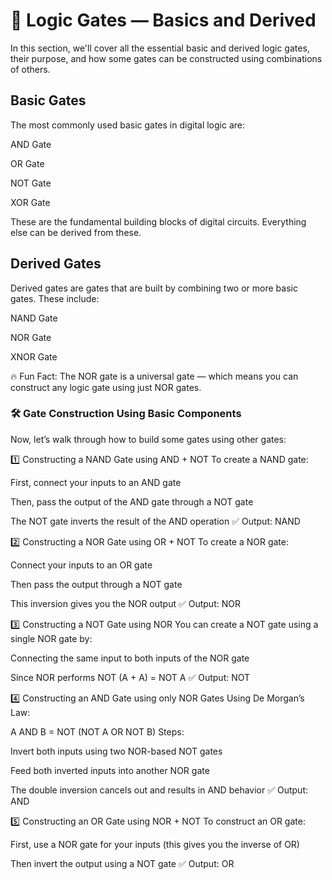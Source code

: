 # 🧠 Logic Gates — Basics and Derived
In this section, we'll cover all the essential basic and derived logic gates, their purpose, and how some gates can be constructed using combinations of others.

## Basic Gates
The most commonly used basic gates in digital logic are:

AND Gate

OR Gate

NOT Gate

XOR Gate

These are the fundamental building blocks of digital circuits. Everything else can be derived from these.

## Derived Gates
Derived gates are gates that are built by combining two or more basic gates. These include:

NAND Gate

NOR Gate

XNOR Gate

🔥 Fun Fact: The NOR gate is a universal gate — which means you can construct any logic gate using just NOR gates.

### 🛠 Gate Construction Using Basic Components
Now, let’s walk through how to build some gates using other gates:

1️⃣ Constructing a NAND Gate using AND + NOT
To create a NAND gate:

First, connect your inputs to an AND gate

Then, pass the output of the AND gate through a NOT gate

The NOT gate inverts the result of the AND operation
✅ Output: NAND

2️⃣ Constructing a NOR Gate using OR + NOT
To create a NOR gate:

Connect your inputs to an OR gate

Then pass the output through a NOT gate

This inversion gives you the NOR output
✅ Output: NOR

3️⃣ Constructing a NOT Gate using NOR
You can create a NOT gate using a single NOR gate by:

Connecting the same input to both inputs of the NOR gate

Since NOR performs NOT (A + A) = NOT A
✅ Output: NOT

4️⃣ Constructing an AND Gate using only NOR Gates
Using De Morgan’s Law:

A AND B = NOT (NOT A OR NOT B)
Steps:

Invert both inputs using two NOR-based NOT gates

Feed both inverted inputs into another NOR gate

The double inversion cancels out and results in AND behavior
✅ Output: AND

5️⃣ Constructing an OR Gate using NOR + NOT
To construct an OR gate:

First, use a NOR gate for your inputs (this gives you the inverse of OR)

Then invert the output using a NOT gate
✅ Output: OR

